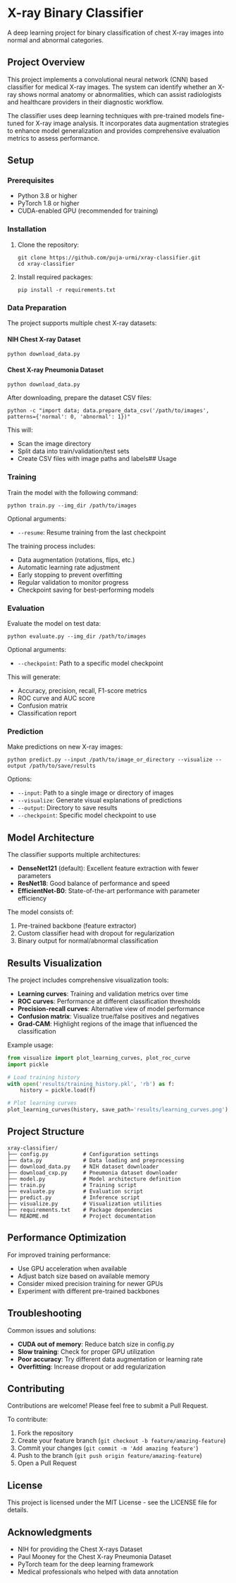 # X-ray Binary Classifier

A deep learning project for binary classification of chest X-ray images into normal and abnormal categories.

## Project Overview

This project implements a convolutional neural network (CNN) based classifier for medical X-ray images. The system can identify whether an X-ray shows normal anatomy or abnormalities, which can assist radiologists and healthcare providers in their diagnostic workflow.

The classifier uses deep learning techniques with pre-trained models fine-tuned for X-ray image analysis. It incorporates data augmentation strategies to enhance model generalization and provides comprehensive evaluation metrics to assess performance.

## Setup

### Prerequisites

- Python 3.8 or higher
- PyTorch 1.8 or higher
- CUDA-enabled GPU (recommended for training)

### Installation

1. Clone the repository:
   ```
   git clone https://github.com/puja-urmi/xray-classifier.git
   cd xray-classifier
   ```

2. Install required packages:
   ```
   pip install -r requirements.txt
   ```

### Data Preparation

The project supports multiple chest X-ray datasets:

#### NIH Chest X-ray Dataset
```
python download_data.py
```

#### Chest X-ray Pneumonia Dataset
```
python download_data.py
```
   
After downloading, prepare the dataset CSV files:
```
python -c "import data; data.prepare_data_csv('/path/to/images', patterns={'normal': 0, 'abnormal': 1})"
```

This will:
- Scan the image directory
- Split data into train/validation/test sets
- Create CSV files with image paths and labels## Usage

### Training

Train the model with the following command:

```
python train.py --img_dir /path/to/images
```

Optional arguments:
- `--resume`: Resume training from the last checkpoint

The training process includes:
- Data augmentation (rotations, flips, etc.)
- Automatic learning rate adjustment
- Early stopping to prevent overfitting
- Regular validation to monitor progress
- Checkpoint saving for best-performing models

### Evaluation

Evaluate the model on test data:

```
python evaluate.py --img_dir /path/to/images
```

Optional arguments:
- `--checkpoint`: Path to a specific model checkpoint

This will generate:
- Accuracy, precision, recall, F1-score metrics
- ROC curve and AUC score
- Confusion matrix
- Classification report

### Prediction

Make predictions on new X-ray images:

```
python predict.py --input /path/to/image_or_directory --visualize --output /path/to/save/results
```

Options:
- `--input`: Path to a single image or directory of images
- `--visualize`: Generate visual explanations of predictions
- `--output`: Directory to save results
- `--checkpoint`: Specific model checkpoint to use

## Model Architecture

The classifier supports multiple architectures:

- **DenseNet121** (default): Excellent feature extraction with fewer parameters
- **ResNet18**: Good balance of performance and speed
- **EfficientNet-B0**: State-of-the-art performance with parameter efficiency

The model consists of:
1. Pre-trained backbone (feature extractor)
2. Custom classifier head with dropout for regularization
3. Binary output for normal/abnormal classification

## Results Visualization

The project includes comprehensive visualization tools:

- **Learning curves**: Training and validation metrics over time
- **ROC curves**: Performance at different classification thresholds
- **Precision-recall curves**: Alternative view of model performance
- **Confusion matrix**: Visualize true/false positives and negatives
- **Grad-CAM**: Highlight regions of the image that influenced the classification

Example usage:
```python
from visualize import plot_learning_curves, plot_roc_curve
import pickle

# Load training history
with open('results/training_history.pkl', 'rb') as f:
    history = pickle.load(f)

# Plot learning curves
plot_learning_curves(history, save_path='results/learning_curves.png')
```

## Project Structure

```
xray-classifier/
├── config.py           # Configuration settings
├── data.py             # Data loading and preprocessing
├── download_data.py    # NIH dataset downloader
├── download_cxp.py     # Pneumonia dataset downloader
├── model.py            # Model architecture definition
├── train.py            # Training script
├── evaluate.py         # Evaluation script
├── predict.py          # Inference script
├── visualize.py        # Visualization utilities
├── requirements.txt    # Package dependencies
└── README.md           # Project documentation
```

## Performance Optimization

For improved training performance:
- Use GPU acceleration when available
- Adjust batch size based on available memory
- Consider mixed precision training for newer GPUs
- Experiment with different pre-trained backbones

## Troubleshooting

Common issues and solutions:

- **CUDA out of memory**: Reduce batch size in config.py
- **Slow training**: Check for proper GPU utilization
- **Poor accuracy**: Try different data augmentation or learning rate
- **Overfitting**: Increase dropout or add regularization

## Contributing

Contributions are welcome! Please feel free to submit a Pull Request.

To contribute:
1. Fork the repository
2. Create your feature branch (`git checkout -b feature/amazing-feature`)
3. Commit your changes (`git commit -m 'Add amazing feature'`)
4. Push to the branch (`git push origin feature/amazing-feature`)
5. Open a Pull Request

## License

This project is licensed under the MIT License - see the LICENSE file for details.

## Acknowledgments

- NIH for providing the Chest X-rays Dataset
- Paul Mooney for the Chest X-ray Pneumonia Dataset
- PyTorch team for the deep learning framework
- Medical professionals who helped with data annotation